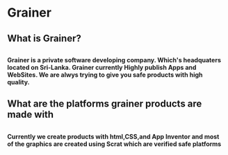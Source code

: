 # Grainer
<h2> What is Grainer? <h2>

<h4> Grainer is a private software developing company. Which's headquaters located on Sri-Lanka.
Grainer currently Highly publish Apps and WebSites. We are alwys trying to give you safe products with high quality.<h4>


<h2> What are the platforms grainer products are made with <h2>
<h4> Currently we create products with html,CSS,and App Inventor and most of the graphics are created using Scrat which are verified safe platforms <h4>


